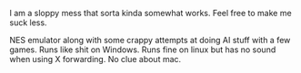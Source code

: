 I am a sloppy mess that sorta kinda somewhat works.
Feel free to make me suck less.

NES emulator along with some crappy attempts at doing AI stuff with a few games.
Runs like shit on Windows. Runs fine on linux but has no sound when using X forwarding. No clue about mac.
